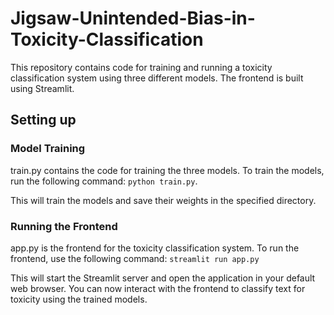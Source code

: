 # Jigsaw-Unintended-Bias-in-Toxicity-Classification

This repository contains code for training and running a toxicity classification system using three different models. The frontend is built using Streamlit.

## Setting up
### Model Training
train.py contains the code for training the three models. To train the models, run the following command:
`python train.py`. 

This will train the models and save their weights in the specified directory.

### Running the Frontend
app.py is the frontend for the toxicity classification system. To run the frontend, use the following command:
`streamlit run app.py`

This will start the Streamlit server and open the application in your default web browser. You can now interact with the frontend to classify text for toxicity using the trained models.
